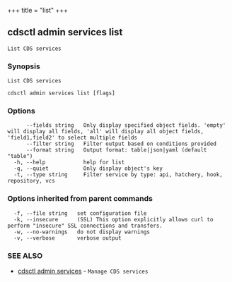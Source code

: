 +++
title = "list"
+++
## cdsctl admin services list

`List CDS services`

### Synopsis

`List CDS services`

```
cdsctl admin services list [flags]
```

### Options

```
      --fields string   Only display specified object fields. 'empty' will display all fields, 'all' will display all object fields, 'field1,field2' to select multiple fields
      --filter string   Filter output based on conditions provided
      --format string   Output format: table|json|yaml (default "table")
  -h, --help            help for list
  -q, --quiet           Only display object's key
  -t, --type string     Filter service by type: api, hatchery, hook, repository, vcs
```

### Options inherited from parent commands

```
  -f, --file string   set configuration file
  -k, --insecure      (SSL) This option explicitly allows curl to perform "insecure" SSL connections and transfers.
  -w, --no-warnings   do not display warnings
  -v, --verbose       verbose output
```

### SEE ALSO

* [cdsctl admin services](/manual/components/cdsctl/admin/services/)	 - `Manage CDS services`

